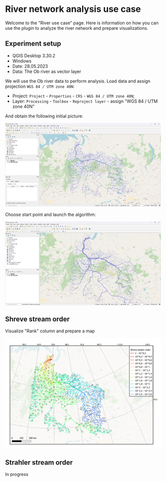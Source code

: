 # River network analysis use case

Welcome to the "River use case" page.
Here is information on how you can use the plugin to analyze the river network and prepare visualizations.

## Experiment setup 

- QGIS Desktop 3.30.2
- Windows
- Date: 28.05.2023
- Data: The Ob river as vector layer

We will use the Ob river data to perform analysis. Load data and assign projection `WGS 84 / UTM zone 40N`:

- Project: `Project` - `Properties` - `CRS` - `WGS 84 / UTM zone 40N`;
- Layer: `Processing` - `Toolbox` - `Reproject layer` - assign "WGS 84 / UTM zone 40N"

And obtain the following initial picture:

<img src="https://raw.githubusercontent.com/ChrisLisbon/QGIS_LinesRankingPlugin/docs/images/ob_init.png" width="750"/>

Choose start point and launch the algorithm: 

<img src="https://raw.githubusercontent.com/ChrisLisbon/QGIS_LinesRankingPlugin/docs/images/ob_value.png" width="750"/>


## Shreve stream order

Visualize "Rank" column and prepare a map

<img src="https://raw.githubusercontent.com/ChrisLisbon/QGIS_LinesRankingPlugin/docs/images/shreve_order_ob.png" width="750"/>

## Strahler stream order

In progress 